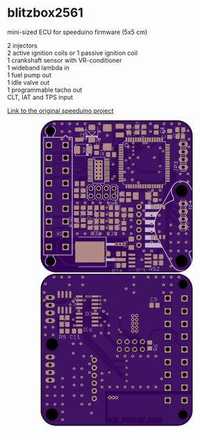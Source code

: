 # blitzbox2561
mini-sized ECU for speeduino firmware (5x5 cm)

2 injectors<br/>
2 active ignition coils or 1 passive ignition coil<br/>
1 crankshaft sensor with VR-conditioner<br/>
1 wideband lambda in<br/>
1 fuel pump out<br/>
1 idle valve out<br/>
1 programmable tacho out<br/>
CLT, IAT and TPS input<br/>


[Link to the original speeduino project](https://www.speeduino.com "speeduino homepage")


<p align="center">
  <img src="hardware/top.png" width="350" title="Top Side">
  <img src="hardware/bottom.png" width="350" alt="accessibility text">
</p>
